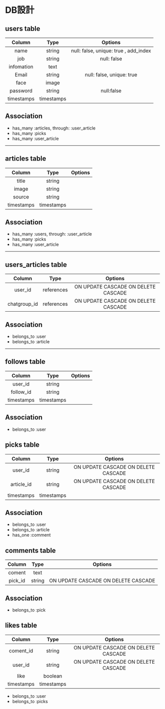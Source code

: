 # DB設計

## users table

  |Column       |Type      |Options                   |
  |:-----------:|:--------:|:------------------------:|
  |name         |string    |null: false, unique: true , add_index|
  |job          |string    |null: false               |
  |infomation   |text      |                          |
  |Email        |string    |null: false, unique: true |
  |face         |image     |                          |
  |password     |string    |null:false                |
  |timestamps   |timestamps|                          |

## Association  

  - has_many :articles, through: :user_article
  - has_many :picks
  - has_many :user_article

*****



## articles table  

  |Column       |Type         |Options                   |
  |:-----------:|:-----------:|:------------------------:|
  |title        |string       |                          |
  |image        |string       |                          |
  |source       |string       |                          |
  |timestamps   |timestamps   |                          |

## Association  

  - has_many :users, through: :user_article
  - has_many :picks
  - has_many :user_article

*****



## users_articles table  

  |Column       |Type         |Options                   |
  |:-----------:|:-----------:|:------------------------:|
  |user_id      |references   |ON UPDATE CASCADE ON DELETE CASCADE|
  |chatgroup_id |references   |ON UPDATE CASCADE ON DELETE CASCADE|


## Association  

  - belongs_to :user
  - belongs_to :article

*****



## follows table  

  |Column       |Type         |Options                   |
  |:-----------:|:-----------:|:------------------------:|
  |user_id      |string       |                          |
  |follow_id    |string       |                          |
  |timestamps   |timestamps   |                          |

## Association  

  - belongs_to :user



## picks table

  |Column       |Type         |Options                   |
  |:-----------:|:-----------:|:------------------------:|
  |user_id      |string       |ON UPDATE CASCADE ON DELETE CASCADE|
  |article_id   |string       |ON UPDATE CASCADE ON DELETE CASCADE|
  |timestamps   |timestamps   |                          |

## Association  

  - belongs_to :user
  - belongs_to :article
  - has_one :comment



## comments table

  |Column       |Type         |Options                   |
  |:-----------:|:-----------:|:------------------------:|
  |coment       |text         |                          |
  |pick_id      |string       |ON UPDATE CASCADE ON DELETE CASCADE|

## Association  

  - belongs_to :pick



## likes table

  |Column       |Type         |Options                   |
  |:-----------:|:-----------:|:------------------------:|
  |coment_id    |string       |ON UPDATE CASCADE ON DELETE CASCADE|
  |user_id      |string       |ON UPDATE CASCADE ON DELETE CASCADE|
  |like         |boolean      |                          |
  |timestamps   |timestamps   |                          |


  - belongs_to :user
  - belongs_to :picks
